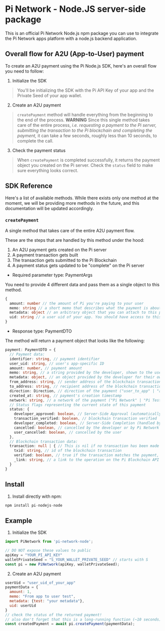 # Pi Network - Node.JS server-side package

This is an official Pi Network Node.js npm package you can use to integrate the Pi Network apps platform with a node.js backend application.

## Overall flow for A2U (App-to-User) payment

To create an A2U payment using the Pi Node.js SDK, here's an overall flow you need to follow:

1. Initialize the SDK
> You'll be initializing the SDK with the Pi API Key of your app and the Private Seed of your app wallet.

2. Create an A2U payment
> `createPayment` method will handle everything from the beginning to the end of the process.
> **WARNING** Since this single method takes care of the entire process, *i.e. requesting a payment to the Pi server, submitting the transaction to the Pi blockchain and completing the payment,* it can take a few seconds, roughly less than 10 seconds, to complete the call.

3. Check the payment status
> When `createPayment` is completed successfully, it returns the payment object you created on the Pi server. Check the `status` field to make sure everything looks correct.

## SDK Reference

Here's a list of available methods. While there exists only one method at the moment, we will be providing more methods in the future, and this documentation will be updated accordingly.
### `createPayment`

A single method that takes care of the entire A2U payment flow.

These are the steps that are handled by this method under the hood:
1. An A2U payment gets created on the Pi server
2. A payment transaction gets built
3. The transaction gets submitted to the Pi Blockchain
4. A payment status gets updated to be "complete" on the Pi server

- Required parameter type: PaymentArgs

You need to provide 4 different data and pass them as a single object to this method.
```typescript
{
  amount: number // the amount of Pi you're paying to your user
  memo: string // a short memo that describes what the payment is about
  metadata: object // an arbitrary object that you can attach to this payment. This is for your own use. You should use this object as a way to link this payment with your internal business logic.
  uid: string // a user uid of your app. You should have access to this value if a user has authenticated on your app.
}
```

- Response type: PaymentDTO

The method will return a payment object that looks like the following:

```typescript
payment: PaymentDTO = {
  // Payment data:
  identifier: string, // payment identifier
  user_uid: string, // user's app-specific ID
  amount: number, // payment amount
  memo: string, // a string provided by the developer, shown to the user
  metadata: object, // an object provided by the developer for their own usage
  from_address: string, // sender address of the blockchain transaction
  to_address: string, // recipient address of the blockchain transaction
  direction: Direction, // direction of the payment ("user_to_app" | "app_to_user")
  created_at: string, // payment's creation timestamp
  network: string, // a network of the payment ("Pi Network" | "Pi Testnet")
  // Status flags representing the current state of this payment
  status: {
    developer_approved: boolean, // Server-Side Approval (automatically approved for A2U payment)
    transaction_verified: boolean, // blockchain transaction verified
    developer_completed: boolean, // Server-Side Completion (handled by the create_payment! method)
    cancelled: boolean, // cancelled by the developer or by Pi Network
    user_cancelled: boolean, // cancelled by the user
  },
  // Blockchain transaction data:
  transaction: null | { // This is nil if no transaction has been made yet
    txid: string, // id of the blockchain transaction
    verified: boolean, // true if the transaction matches the payment, false otherwise
    _link: string, // a link to the operation on the Pi Blockchain API
  }
}
```

## Install

1. Install directly with npm:
```javascript
npm install pi-nodejs-node
```


## Example

1. Initialize the SDK
```javascript
import PiNetwork from 'pi-network-node';

// DO NOT expose these values to public
apiKey = "YOUR_PI_API_KEY"
walletPrivateSeed = "S_YOUR_WALLET_PRIVATE_SEED" // starts with S
const pi = new PiNetwork(apiKey, walletPrivateSeed);
```

2. Create an A2U payment
```javascript
userUid = "user_uid_of_your_app"
paymentData = {
  amount: 1,
  memo: "From app to user test",
  metadata: {test: "your metadata"},
  uid: userUid
}
// check the status of the returned payment!
// also don't forget that this is a long-running function (~10 seconds)
const createdPayment = await pi.createPayment(paymentData);
```
